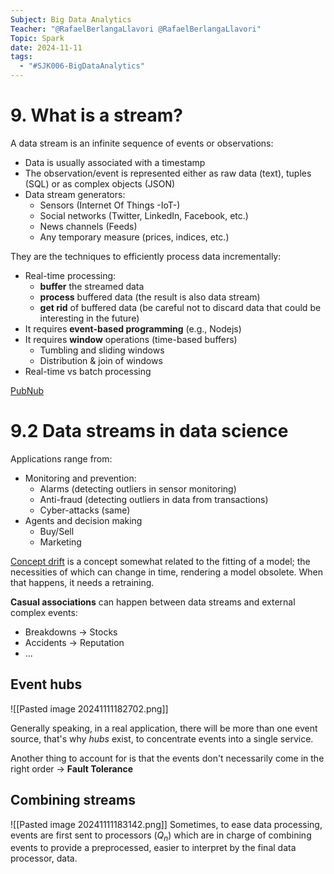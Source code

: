 ```yaml
---
Subject: Big Data Analytics
Teacher: "@RafaelBerlangaLlavori @RafaelBerlangaLlavori"
Topic: Spark
date: 2024-11-11
tags:
  - "#SJK006-BigDataAnalytics"
---
```

# 9. What is a stream?
A data stream is an infinite sequence of events or observations:
- Data is usually associated with a timestamp 
- The observation/event is represented either as raw data (text), tuples (SQL) or as complex objects (JSON) 
- Data stream generators: 
	- Sensors (Internet Of Things -IoT-) 
	- Social networks (Twitter, LinkedIn, Facebook, etc.) 
	- News channels (Feeds) 
	- Any temporary measure (prices, indices, etc.)

They are the techniques to efficiently process data incrementally: 
- Real-time processing: 
	- **buffer** the streamed data 
	- **process** buffered data (the result is also data stream) 
	- **get rid** of buffered data (be careful not to discard data that could be interesting in the future)
- It requires **event-based programming** (e.g., Nodejs)
- It requires **window** operations (time-based buffers)
	- Tumbling and sliding windows 
	- Distribution & join of windows 
- Real-time vs batch processing

[PubNub](https://www.pubnub.com/demos/real-time-data-streaming/?show=demo)

# 9.2 Data streams in data science

Applications range from:
- Monitoring and prevention:
	- Alarms (detecting outliers in sensor monitoring)
	- Anti-fraud (detecting outliers in data from transactions)
	- Cyber-attacks (same)
- Agents and decision making
	- Buy/Sell
	- Marketing

[Concept drift](https://en.wikipedia.org/wiki/Concept_drift) is a concept somewhat related to the fitting of a model; the necessities of which can change in time, rendering a model obsolete. When that happens, it needs a retraining.

**Casual associations** can happen between data streams and external complex events:
- Breakdowns -> Stocks
- Accidents -> Reputation
- ...
## Event hubs

![[Pasted image 20241111182702.png]]

Generally speaking, in a real application, there will be more than one event source, that's why *hubs* exist, to concentrate events into a single service.

Another thing to account for is that the events don't necessarily come in the right order -> **Fault Tolerance**
## Combining streams

![[Pasted image 20241111183142.png]]
Sometimes, to ease data processing, events are first sent to processors ($Q_n$) which are in charge of combining events to provide a preprocessed, easier to interpret by the final data processor, data.
